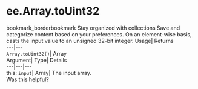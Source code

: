  
#  ee.Array.toUint32
bookmark_borderbookmark Stay organized with collections  Save and categorize content based on your preferences.
On an element-wise basis, casts the input value to an unsigned 32-bit integer. 
Usage| Returns  
---|---  
`Array.toUint32()`| Array  
Argument| Type| Details  
---|---|---  
this: `input`| Array| The input array.  
Was this helpful?
